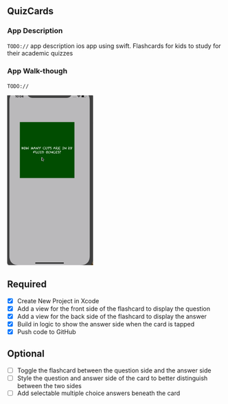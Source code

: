 ## QuizCards

### App Description
`TODO://`  app description
ios app using swift. Flashcards for kids to study for their academic quizzes

### App Walk-though
`TODO://` 

<img src="https://github.com/mardb/flashcardapp/blob/master/ezgif.com-gif-to-mp4%20(1).gif" width=200><br>

## Required
- [X] Create New Project in Xcode
- [X] Add a view for the front side of the flashcard to display the question
- [X] Add a view for the back side of the flashcard to display the answer
- [X] Build in logic to show the answer side when the card is tapped
- [X] Push code to GitHub
## Optional
- [ ] Toggle the flashcard between the question side and the answer side
- [ ] Style the question and answer side of the card to better distinguish between the two sides
- [ ] Add selectable multiple choice answers beneath the card
